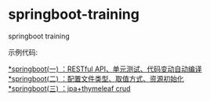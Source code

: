 # springboot-training
springboot training


示例代码:

[*springboot(一) ：RESTful API、单元测试、代码变动自动编译](https://github.com/zhangrgit/springboot-training/tree/master/chapter1 "chapter1")    
[*springboot(二) ：配置文件类型、取值方式、资源初始化](https://github.com/zhangrgit/springboot-training/tree/master/chapter2 "chapter2")        
[*springboot(三) ：jpa+thymeleaf crud](https://github.com/zhangrgit/springboot-training/tree/master/chapter3 "chapter3")
